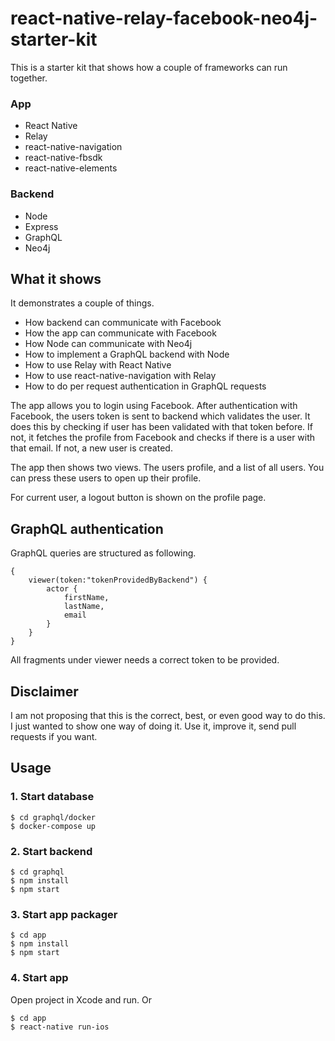# react-native-relay-facebook-neo4j-starter-kit

This is a starter kit that shows how a couple of frameworks can run together.

### App
* React Native
* Relay
* react-native-navigation
* react-native-fbsdk
* react-native-elements

### Backend
* Node
* Express
* GraphQL
* Neo4j

## What it shows

It demonstrates a couple of things.

* How backend can communicate with Facebook
* How the app can communicate with Facebook
* How Node can communicate with Neo4j
* How to implement a GraphQL backend with Node
* How to use Relay with React Native
* How to use react-native-navigation with Relay
* How to do per request authentication in GraphQL requests

The app allows you to login using Facebook.
After authentication with Facebook, the users token is sent to backend which
validates the user.
It does this by checking if user has been validated with that token before.
If not, it fetches the profile from Facebook and checks if there is a user with that email.
If not, a new user is created.

The app then shows two views. The users profile, and a list of all users.
You can press these users to open up their profile.

For current user, a logout button is shown on the profile page.

## GraphQL authentication

GraphQL queries are structured as following.

```
{
    viewer(token:"tokenProvidedByBackend") {
        actor {
            firstName,
            lastName,
            email
        }
    }
}
```

All fragments under viewer needs a correct token to be provided.

## Disclaimer

I am not proposing that this is the correct, best, or even good way to do this.
I just wanted to show one way of doing it.
Use it, improve it, send pull requests if you want.

## Usage ##

### 1. Start database

```
$ cd graphql/docker
$ docker-compose up
```

### 2. Start backend

```
$ cd graphql
$ npm install
$ npm start
```
### 3. Start app packager

```
$ cd app
$ npm install
$ npm start
```

### 4. Start app

Open project in Xcode and run.
Or
```
$ cd app
$ react-native run-ios
```
